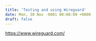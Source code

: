 ```yaml
---
title: 'Testing and using Wireguard'
date: Mon, 30 Nov -0001 00:00:00 +0000
draft: false
---
```


https://www.wireguard.com/
